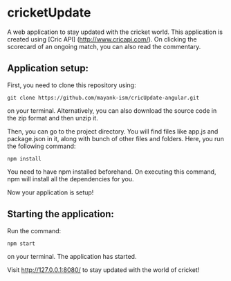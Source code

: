 # cricketUpdate
A web application to stay updated with the cricket world. This application is created using [Cric API] (http://www.cricapi.com/). 
On clicking the scorecard of an ongoing match, you can also read the commentary.

## Application setup:
First, you need to clone this repository using:
```
git clone https://github.com/mayank-ism/cricUpdate-angular.git
```
on your terminal. Alternatively, you can also download the source code in the zip format and then unzip it.

Then, you can go to the project directory. You will find files like app.js and package.json in it, along with bunch of other files 
and folders. Here, you run the following command:
```
npm install
```
You need to have npm installed beforehand. 
On executing this command, npm will install all the dependencies for you.

Now your application is setup!

## Starting the application:
Run the command:
```
npm start
```
on your terminal. The application has started.

Visit http://127.0.0.1:8080/ to stay updated with the world of cricket!
